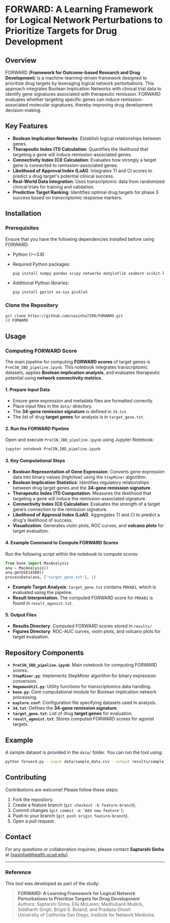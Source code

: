 # FORWARD: A Learning Framework for Logical Network Perturbations to Prioritize Targets for Drug Development

## Overview
FORWARD (**Framework for Outcome-based Research and Drug Development**) is a machine-learning-driven framework designed to prioritize drug targets by leveraging logical network perturbations. This approach integrates Boolean Implication Networks with clinical trial data to identify gene signatures associated with therapeutic remission. FORWARD evaluates whether targeting specific genes can induce remission-associated molecular signatures, thereby improving drug development decision-making.

## Key Features
- **Boolean Implication Networks**: Establish logical relationships between genes.
- **Therapeutic Index (TI) Calculation**: Quantifies the likelihood that targeting a gene will induce remission-associated genes.
- **Connectivity Index (CI) Calculation**: Evaluates how strongly a target gene is connected to remission-associated genes.
- **Likelihood of Approval Index (LoAI)**: Integrates TI and CI scores to predict a drug target's potential clinical success.
- **Real-World Data Integration**: Uses transcriptomic data from randomized clinical trials for training and validation.
- **Predictive Target Ranking**: Identifies optimal drug targets for phase 3 success based on transcriptomic response markers.

## Installation
### Prerequisites
Ensure that you have the following dependencies installed before using FORWARD:
- Python (>=3.8)

- Required Python packages:
  ```bash
  pip install numpy pandas scipy networkx matplotlib seaborn scikit-learn opencv-python pillow json5
  ```
- Additional Python libraries:
  ```bash
  pip install pprint os-sys pickle5
  ```

### Clone the Repository
```bash
git clone https://github.com/sasinha7290/FORWARD.git
cd FORWARD
```

## Usage
### Computing FORWARD Score
The main pipeline for computing **FORWARD scores** of target genes is `PreCSN_IBD_pipeline.ipynb`. This notebook integrates transcriptomic datasets, applies **Boolean implication analysis**, and evaluates therapeutic potential using **network connectivity metrics**.

#### **1. Prepare Input Data**
   - Ensure gene expression and metadata files are formatted correctly.
   - Place input files in the `data/` directory.
   - The **34-gene remission signature** is defined in `34.txt`.
   - The list of drug **target genes** for analysis is in `target_gene.txt`.

#### **2. Run the FORWARD Pipeline**
   Open and execute `PreCSN_IBD_pipeline.ipynb` using Jupyter Notebook:
   ```bash
   jupyter notebook PreCSN_IBD_pipeline.ipynb
   ```

#### **3. Key Computational Steps**
   - **Boolean Representation of Gene Expression**: Converts gene expression data into binary values (high/low) using the `StepMiner` algorithm.
   - **Boolean Implication Statistics**: Identifies regulatory relationships between drug target genes and the **34-gene remission signature**.
   - **Therapeutic Index (TI) Computation**: Measures the likelihood that targeting a gene will induce the remission-associated signature.
   - **Connectivity Index (CI) Calculation**: Evaluates the strength of a target gene’s connection to the remission signature.
   - **Likelihood of Approval Index (LoAI)**: Aggregates TI and CI to predict a drug's likelihood of success.
   - **Visualization**: Generates violin plots, ROC curves, and **volcano plots** for target evaluation.

#### **4. Example Command to Compute FORWARD Scores**
   Run the following script within the notebook to compute scores:
   ```python
   from bone import MacAnalysis
   ana = MacAnalysis()
   ana.getGSE14580()
   processData(ana, ['target_gene.txt'], 1)
   ```

   - **Example Target Analysis**: `target_gene.txt` contains `PRKAB1`, which is evaluated using the pipeline.
   - **Result Interpretation**: The computed FORWARD score for `PRKAB1` is found in `result_agonist.txt`.

#### **5. Output Files**
   - **Results Directory**: Computed FORWARD scores stored in `results/`
   - **Figures Directory**: ROC-AUC curves, violin plots, and volcano plots for target evaluation.

## Repository Components
- **`PreCSN_IBD_pipeline.ipynb`**: Main notebook for computing FORWARD scores.
- **`StepMiner.py`**: Implements StepMiner algorithm for binary expression conversion.
- **`HegemonUtil.py`**: Utility functions for transcriptomics data handling.
- **`bone.py`**: Core computational module for Boolean implication network processing.
- **`explore.conf`**: Configuration file specifying datasets used in analysis.
- **`34.txt`**: Defines the **34-gene remission signature**.
- **`target_gene.txt`**: List of drug **target genes** for evaluation.
- **`result_agonist.txt`**: Stores computed FORWARD scores for agonist targets.

## Example
A sample dataset is provided in the `data/` folder. You can run the tool using:
```bash
python forward.py --input data/sample_data.csv --output results/sample_output.csv
```

## Contributing
Contributions are welcome! Please follow these steps:
1. Fork the repository.
2. Create a feature branch (`git checkout -b feature-branch`).
3. Commit changes (`git commit -m 'Add new feature'`).
4. Push to your branch (`git push origin feature-branch`).
5. Open a pull request.

## Contact
For any questions or collaboration inquiries, please contact **Saptarshi Sinha** at [sasinha@health.ucsd.edu].

---
### **Reference**
This tool was developed as part of the study:
> **FORWARD: A Learning Framework for Logical Network Perturbations to Prioritize Targets for Drug Development**  
> Authors: Saptarshi Sinha, Ella McLaren, Madhubanti Mullick, Siddharth Singh, Brigid S. Boland, and Pradipta Ghosh  
> University of California San Diego, Institute for Network Medicine.


